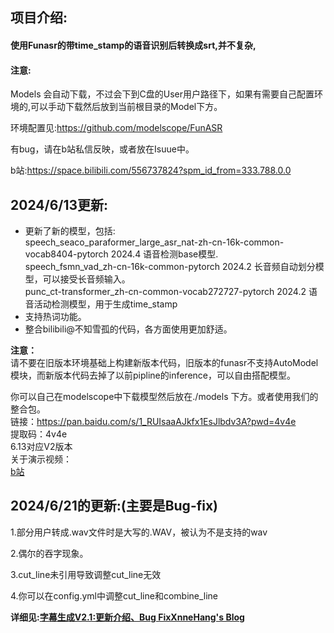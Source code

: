 ## 项目介绍:

#### 使用Funasr的带time_stamp的语音识别后转换成srt,并不复杂,

#### 注意:

Models 会自动下载，不过会下到C盘的User用户路径下，如果有需要自己配置环境的,可以手动下载然后放到当前根目录的Model下方。

环境配置见:https://github.com/modelscope/FunASR



有bug，请在b站私信反映，或者放在Isuue中。

b站:https://space.bilibili.com/556737824?spm_id_from=333.788.0.0

## 2024/6/13更新:  
* 更新了新的模型，包括:  
speech_seaco_paraformer_large_asr_nat-zh-cn-16k-common-vocab8404-pytorch    2024.4
语音检测base模型.  
speech_fsmn_vad_zh-cn-16k-common-pytorch  2024.2
长音频自动划分模型，可以接受长音频输入。   
punc_ct-transformer_zh-cn-common-vocab272727-pytorch  2024.2
语音活动检测模型，用于生成time_stamp   
* 支持热词功能。  
* 整合bilibili@不知雪孤的代码，各方面使用更加舒适。  

**注意：**  
请不要在旧版本环境基础上构建新版本代码，旧版本的funasr不支持AutoModel模块，而新版本代码去掉了以前pipline的inference，可以自由搭配模型。  

你可以自己在modelscope中下载模型然后放在./models 下方。或者使用我们的整合包。    
链接：https://pan.baidu.com/s/1_RUIsaaAJkfx1EsJlbdv3A?pwd=4v4e   
提取码：4v4e    
6.13对应V2版本   
关于演示视频：    
[b站](https://www.bilibili.com/video/BV1bz421z7gj/?spm_id_from=333.999.0.0)



## 2024/6/21的更新:(主要是Bug-fix)

1.部分用户转成.wav文件时是大写的.WAV，被认为不是支持的wav

2.偶尔的吞字现象。

3.cut_line未引用导致调整cut_line无效

4.你可以在config.yml中调整cut_line和combine_line



**详细见:[字幕生成V2.1:更新介绍、Bug FixXnneHang's Blog](http://xnnehang.top/blog/27)**
